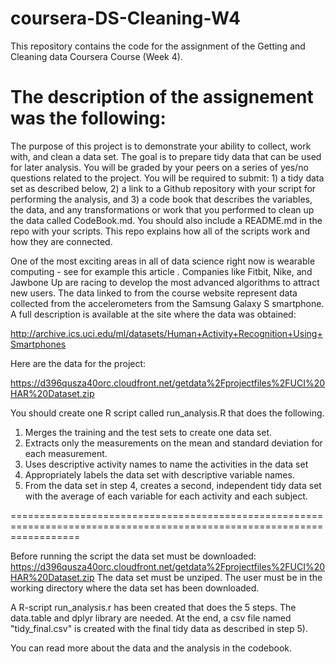 # coursera-DS-Cleaning-W4
This repository contains the code for the assignment of the Getting and Cleaning data Coursera Course (Week 4).

The description of the assignement was the following:
========================================================================================================================
The purpose of this project is to demonstrate your ability to collect, work with, and clean a data set. The goal is to prepare tidy data that can be used for later analysis. You will be graded by your peers on a series of yes/no questions related to the project. You will be required to submit: 1) a tidy data set as described below, 2) a link to a Github repository with your script for performing the analysis, and 3) a code book that describes the variables, the data, and any transformations or work that you performed to clean up the data called CodeBook.md. You should also include a README.md in the repo with your scripts. This repo explains how all of the scripts work and how they are connected.

One of the most exciting areas in all of data science right now is wearable computing - see for example this article . Companies like Fitbit, Nike, and Jawbone Up are racing to develop the most advanced algorithms to attract new users. The data linked to from the course website represent data collected from the accelerometers from the Samsung Galaxy S smartphone. A full description is available at the site where the data was obtained:

http://archive.ics.uci.edu/ml/datasets/Human+Activity+Recognition+Using+Smartphones

Here are the data for the project:

https://d396qusza40orc.cloudfront.net/getdata%2Fprojectfiles%2FUCI%20HAR%20Dataset.zip

You should create one R script called run_analysis.R that does the following.

1) Merges the training and the test sets to create one data set.
2) Extracts only the measurements on the mean and standard deviation for each measurement.
3) Uses descriptive activity names to name the activities in the data set
4) Appropriately labels the data set with descriptive variable names.
5) From the data set in step 4, creates a second, independent tidy data set with the average of each variable for each activity and each subject.

========================================================================================================================

Before running the script the data set must be downloaded: 
https://d396qusza40orc.cloudfront.net/getdata%2Fprojectfiles%2FUCI%20HAR%20Dataset.zip
The data set must be unziped.
The user must be in the working directory where the data set has been downloaded.

A R-script run_analysis.r has been created that does the 5 steps.
The data.table and dplyr library are needed.
At the end, a csv file named "tidy_final.csv" is created with the final tidy data as described in step 5).

You can read more about the data and the analysis in the codebook.

